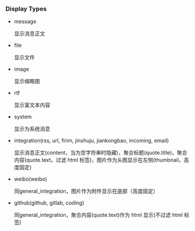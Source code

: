 ### Display Types

* message

  显示消息正文

* file

  显示文件

* image

  显示缩略图

* rtf

  显示富文本内容

* system

  显示为系统消息

* integration(rss, url, firim, jinshuju, jiankongbao, incoming, email)

  显示消息正文(content，当为空字符串时隐藏)，聚合标题(quote.title)，聚合内容(quote.text，过滤 html 标签)，图片作为头图显示在左侧(thumbnail，高度固定)

* weibo(weibo)

  同general_integration，图片作为附件显示在底部（高度固定）

* github(github, gitlab, coding)

  同general_integration，聚合内容(quote.text)作为 html 显示(不过滤 html 标签)
